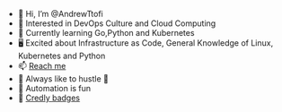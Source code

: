 - 👋 Hi, I’m @AndrewTtofi
- 👀 Interested in DevOps Culture and Cloud Computing  
- 📡 Currently learning Go,Python and Kubernetes
- 🖥️ Excited about Infrastructure as Code, General Knowledge of Linux, Kubernetes and Python
- 📫 [Reach me](https://www.linkedin.com/in/andreas-ttofi/)
- 🦾 Always like to hustle 🦾
- 🤖 Automation is fun 
- 📜 [Credly badges](https://www.credly.com/users/andreas-ttofi/badges)

